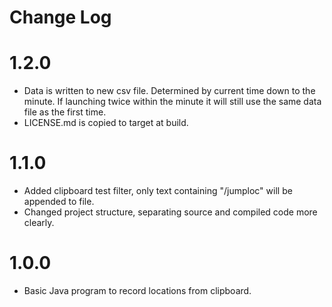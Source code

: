# Change Log

# 1.2.0
- Data is written to new csv file. Determined by current time down to the minute. If launching twice within the minute it will still use the same data file as the first time.
- LICENSE.md is copied to target at build.

# 1.1.0
- Added clipboard test filter, only text containing "/jumploc" will be appended to file.
- Changed project structure, separating source and compiled code more clearly.

# 1.0.0
- Basic Java program to record locations from clipboard. 